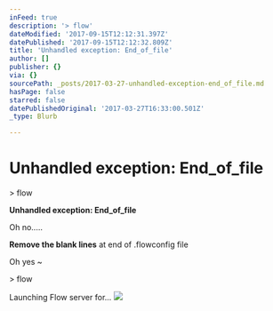 ```yaml
---
inFeed: true
description: '> flow'
dateModified: '2017-09-15T12:12:31.397Z'
datePublished: '2017-09-15T12:12:32.809Z'
title: 'Unhandled exception: End_of_file'
author: []
publisher: {}
via: {}
sourcePath: _posts/2017-03-27-unhandled-exception-end_of_file.md
hasPage: false
starred: false
datePublishedOriginal: '2017-03-27T16:33:00.501Z'
_type: Blurb

---
```

# Unhandled exception: End\_of\_file

\> flow

**Unhandled exception: End\_of\_file**

Oh no.....

**Remove the blank lines** at end of .flowconfig file

Oh yes ~

\> flow

Launching Flow server for...
![](https://the-grid-user-content.s3-us-west-2.amazonaws.com/9721198a-4af1-4770-bf82-6bc08f98116d.jpg)